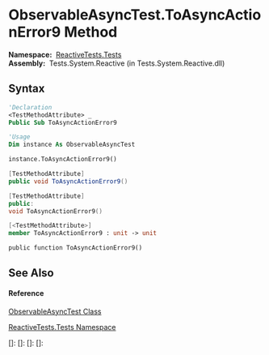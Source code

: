 # ObservableAsyncTest.ToAsyncActionError9 Method

**Namespace:**  [ReactiveTests.Tests](ReactiveTests.Tests\ReactiveTests.Tests.md)  
**Assembly:**  Tests.System.Reactive (in Tests.System.Reactive.dll)

## Syntax

```vb
'Declaration
<TestMethodAttribute> _
Public Sub ToAsyncActionError9
```

```vb
'Usage
Dim instance As ObservableAsyncTest

instance.ToAsyncActionError9()
```

```csharp
[TestMethodAttribute]
public void ToAsyncActionError9()
```

```c++
[TestMethodAttribute]
public:
void ToAsyncActionError9()
```

```fsharp
[<TestMethodAttribute>]
member ToAsyncActionError9 : unit -> unit 
```

```jscript
public function ToAsyncActionError9()
```

## See Also

#### Reference

[ObservableAsyncTest Class](ObservableAsyncTest\ObservableAsyncTest.md)

[ReactiveTests.Tests Namespace](ReactiveTests.Tests\ReactiveTests.Tests.md)

[]: 
[]: 
[]: 
[]: 